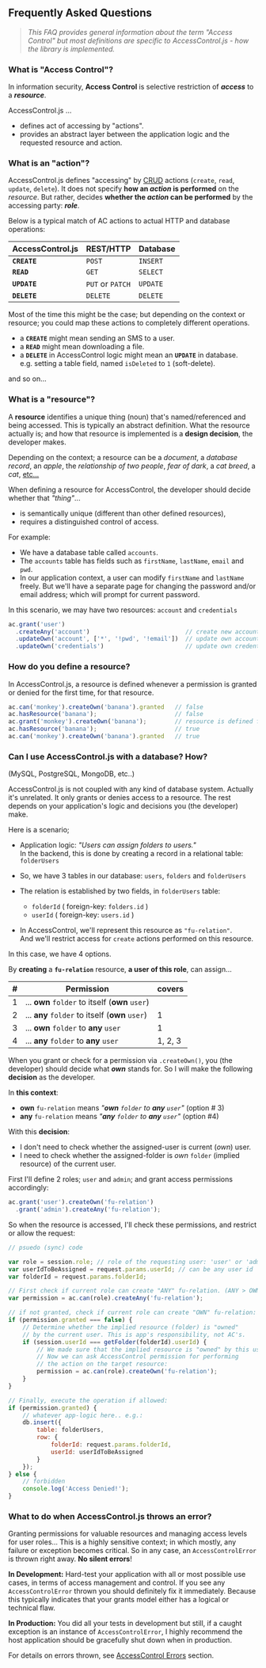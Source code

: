 ## Frequently Asked Questions

> _This FAQ provides general information about the term "Access Control" but most definitions are specific to AccessControl.js - how the library is implemented._

### What is "Access Control"?

In information security, **Access Control** is selective restriction of **_access_** to a **_resource_**. 

AccessControl.js ...
- defines act of accessing by "actions".
- provides an abstract layer between the application logic and the requested resource and action. 

### What is an "action"?

AccessControl.js defines "accessing" by [CRUD][crud] actions (`create`, `read`, `update`, `delete`). It does not specify **how an _action_ is performed** on the _resource_.  But rather, decides **whether the _action_ can be performed** by the accessing party: **_role_**.

Below is a typical match of AC actions to actual HTTP and database operations:

| AccessControl.js | REST/HTTP         | Database|
| ---------------- | ----------------- | --------|  
| **`CREATE`**     | `POST`            | `INSERT`|  
| **`READ`**       | `GET`             | `SELECT`|  
| **`UPDATE`**     | `PUT` or `PATCH`  | `UPDATE`|  
| **`DELETE`**     | `DELETE`          | `DELETE`|  

Most of the time this might be the case; but depending on the context or resource; you could map these actions to completely different operations.

- a **`CREATE`** might mean sending an SMS to a user.
- a **`READ`** might mean downloading a file.
- a **`DELETE`** in AccessControl logic might mean an **`UPDATE`** in database.  
e.g. setting a table field, named `isDeleted` to `1` (soft-delete).

and so on...

### What is a "resource"?

A **resource** identifies a unique thing (noun) that's named/referenced and being accessed. This is typically an abstract definition. What the resource actually is; and how that resource is implemented is a **design decision**, the developer makes. 

Depending on the context; a resource can be a _document_, a _database record_, an _apple_, the _relationship of two people_, _fear of dark_, a _cat breed_, a _cat_, [etc...][res-examples]

When defining a resource for AccessControl, the developer should decide whether that _"thing"_...
- is semantically unique (different than other defined resources),
- requires a distinguished control of access. 

For example:
- We have a database table called `accounts`.
- The `accounts` table has fields such as `firstName`, `lastName`, `email` and `pwd`.
- In our application context, a user can modify `firstName` and `lastName` freely. But we'll have a separate page for changing the password and/or email address; which will prompt for current password.

In this scenario, we may have two resources: `account` and `credentials`
```js
ac.grant('user')
  .createAny('account')                           // create new account with all attributes
  .updateOwn('account', ['*', '!pwd', '!email'])  // update own account except password and email
  .updateOwn('credentials')                       // update own credentials (password and email)
```

### How do you define a resource?

In AccessControl.js, a resource is defined whenever a permission is granted or denied for the first time, for that resource.

```js
ac.can('monkey').createOwn('banana').granted   // false
ac.hasResource('banana');                      // false
ac.grant('monkey').createOwn('banana');        // resource is defined for the first time
ac.hasResource('banana');                      // true
ac.can('monkey').createOwn('banana').granted   // true
```

### Can I use AccessControl.js with a database? How?
(MySQL,  PostgreSQL, MongoDB, etc..)

AccessControl.js is not coupled with any kind of database system. Actually it's unrelated. It only grants or denies access to a resource. The rest depends on your application's logic and decisions you (the developer) make.

Here is a scenario;
- Application logic: _"Users can assign folders to users."_  
In the backend, this is done by creating a record in a relational  table: `folderUsers` 
- So, we have 3 tables in our database:  `users`, `folders` and `folderUsers` 
- The relation is established by two fields, in `folderUsers` table:
  - `folderId` ( foreign-key: `folders.id` )
  - `userId` ( foreign-key: `users.id` )  

- In AccessControl, we'll represent this resource as `"fu-relation"`.  
And we'll restrict access for `create` actions performed on this resource.

In this case, we have 4 options.  

By **creating** a **`fu-relation`** resource, **a user of this role**, can assign...

| # | Permission                                     | covers |
| - | -----------------------------------------------| -------|
| 1 | ... **own** `folder` to itself (**own** `user`)|        |
| 2 | ... **any** `folder` to itself (**own** `user`)| 1      |
| 3 | ... **own** `folder` to **any** `user`         | 1      |
| 4 | ... **any** `folder` to **any** `user`         | 1, 2, 3|

When you grant or check for a permission via `.createOwn()`, you (the developer) should decide what **_own_** stands for.  So I will make the following **decision** as the developer.  

In **this context**:
- **own** `fu-relation` means _"**own** `folder` to **any** `user`"_ (option # 3)
- **any** `fu-relation` means _"**any** `folder` to **any** `user`"_ (option #4)

With this **decision**:
- I don't need to check whether the assigned-user is current (_own_) user. 
- I need to check whether the assigned-folder is _own_ `folder` (implied resource) of the current user.

First I'll define 2 roles; `user` and `admin`; and grant access permissions accordingly:
```js
ac.grant('user').createOwn('fu-relation')
  .grant('admin').createAny('fu-relation');
```
So when the resource is accessed, I'll check these permissions, and restrict or allow the request:
```js
// psuedo (sync) code

var role = session.role; // role of the requesting user: 'user' or 'admin'
var userIdToBeAssigned = request.params.userId; // can be any user id
var folderId = request.params.folderId;

// First check if current role can create "ANY" fu-relation. (ANY > OWN)
var permission = ac.can(role).createAny('fu-relation');

// if not granted, check if current role can create "OWN" fu-relation:
if (permission.granted === false) {
    // Determine whether the implied resource (folder) is "owned" 
    // by the current user. This is app's responsibility, not AC's.
    if (session.userId === getFolder(folderId).userId) {
        // We made sure that the implied resource is "owned" by this user.
        // Now we can ask AccessControl permission for performing 
        // the action on the target resource:
        permission = ac.can(role).createOwn('fu-relation');
    }
}

// Finally, execute the operation if allowed:
if (permission.granted) {
    // whatever app-logic here.. e.g.:
    db.insert({ 
        table: folderUsers,
        row: { 
            folderId: request.params.folderId, 
            userId: userIdToBeAssigned
        }
    });  
} else {
    // forbidden
    console.log('Access Denied!');
}
```

### What to do when AccessControl.js throws an error?

Granting permissions for valuable resources and managing access levels for user roles... This is a highly sensitive context; in which mostly, any failure or exception becomes critical. So in any case, an `AccessControlError` is thrown right away. **No silent errors**!

**In Development:**
Hard-test your application with all or most possible use cases, in terms of access management and control. If you see any `AccessControlError` thrown you should definitely fix it immediately. Because this typically indicates that your grants model either has a logical or technical flaw.

**In Production:**
You did all your tests in development but still, if a caught exception is an instance of `AccessControlError`, I highly recommend the host application should be gracefully shut down when in production.  

For details on errors thrown, see [AccessControl Errors][errors] section.


[errors]:http://onury.io/accesscontrol/?content=errors
[ac]:https://en.wikipedia.org/wiki/Access_control
[crud]:https://en.wikipedia.org/wiki/Create,_read,_update_and_delete
[res-examples]:http://stackoverflow.com/a/10883810/112731
